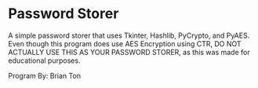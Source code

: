 # Password Storer
A simple password storer that uses Tkinter, Hashlib, PyCrypto, and PyAES.
Even though this program does use AES Encryption using CTR, DO NOT ACTUALLY USE THIS AS YOUR PASSWORD STORER, as this was made for educational purposes.

Program By: Brian Ton
